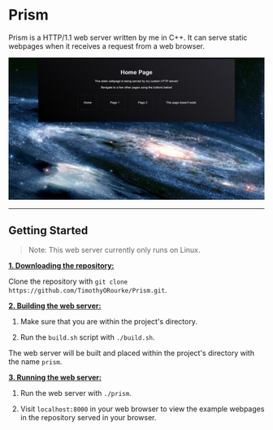 # Prism

Prism is a HTTP/1.1 web server written by me in C++. It can serve static webpages when it receives a request from a web browser. 

![Prism](screenshot.png?raw=true "Prism")

***

## Getting Started

> Note: This web server currently only runs on Linux.

<ins>**1. Downloading the repository:**</ins>

Clone the repository with `git clone https://github.com/TimothyORourke/Prism.git`.

<ins>**2. Building the web server:**</ins>

1. Make sure that you are within the project's directory.

2. Run the `build.sh` script with `./build.sh`. 

The web server will be built and placed within the project's directory with the name `prism`.

<ins>**3. Running the web server:**</ins>

1. Run the web server with `./prism`.

2. Visit `localhost:8000` in your web browser to view the example webpages in the repository served in your browser.
